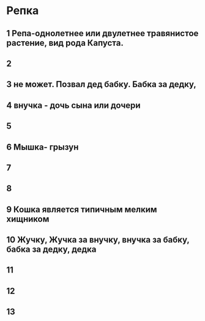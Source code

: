 # Репка
## 1 Репа-однолетнее или двулетнее травянистое растение, вид рода Капуста.
## 2
## 3 не может. Позвал дед бабку. Бабка за дедку, 
## 4 внучка - дочь сына или дочери
## 5
## 6 Мышка- грызун
## 7
## 8
## 9 Кошка является типичным мелким хищником
## 10 Жучку, Жучка за внучку, внучка за бабку, бабка за дедку, дедка
## 11
## 12
## 13

